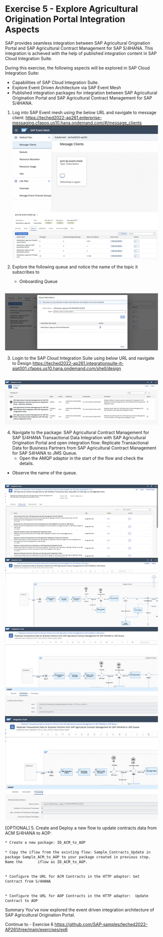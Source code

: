 # Exercise 5 - Explore Agricultural Origination Portal Integration Aspects

SAP provides seamless integration between SAP Agricultural Origination Portal and SAP Agricultural Contract Management for SAP S/4HANA. This integration is achieved with the help of published integration content in SAP Cloud Integration Suite.

During this exercise, the following aspects will be explored in SAP Cloud Integration Suite:

* Capabilities of SAP Cloud Integration Suite.
* Explore Event Driven Architecture via SAP Event Mesh
* Published integration packages for integration between SAP Agricultural Origination Portal and SAP Agricultural Contract Management for SAP S/4HANA.


1. Log into SAP Event mesh using the below URL and navigate to message client:
https://teched2022-ap261.enterprise-messaging.cfapps.us10.hana.ondemand.com/#/message_clients
<br>![](/exercises/ex5/images/image1.png)
<br>![](/exercises/ex5/images/image2.png)

2. Explore the following queue and notice the name of the topic it subscribes to
   * Onboarding Queue
   
<br>![](/exercises/ex5/images/image3.png)

3. Login to the SAP Cloud Integration Suite using below URL and navigate to Design
https://teched2022-ap261.integrationsuite-it-aiat001.cfapps.us10.hana.ondemand.com/shell/design

<br>![](/exercises/ex5/images/image4.png)

4. Navigate to the package: SAP Agricultural Contract Management for SAP S/4HANA Transactional Data Integration with SAP Agricultural Origination Portal and open integration flow: Replicate Transactional Data for Business Partners from SAP Agricultural Contract Management for SAP S4HANA to JMS Queue.
	* Open the AMQP adaptor in the start of the flow and check the details.
  * Observe the name of the queue.

<br>![](/exercises/ex5/images/image5.png)
<br>![](/exercises/ex5/images/image6.png)
<br>![](/exercises/ex5/images/image7.png)
<br>![](/exercises/ex5/images/image8.png)
  
  
[OPTIONAL]
5. Create and Deploy a new flow to update contracts data from ACM S/4HANA to AOP:

	* Create a new package: ID_ACM_to_AOP
	
	* Copy the iflow from the existing flow: Sample_Contracts_Update in package Sample_ACM_to_AOP to your package created in previous step. Name the 	   iflow as ID_ACM_to_AOP.

	
	* Configure the URL for ACM Contracts in the HTTP adaptor: Get Contract from S/4HANA 
	
	
	* Configure the URL for AOP Contracts in the HTTP adaptor:  Update Contract to AOP

Summary
You've now explored the event driven integration architecture of SAP Agricultural Origination Portal.

Continue to - Exercise 6 https://github.com/SAP-samples/teched2022-AP261/tree/main/exercises/ex6


